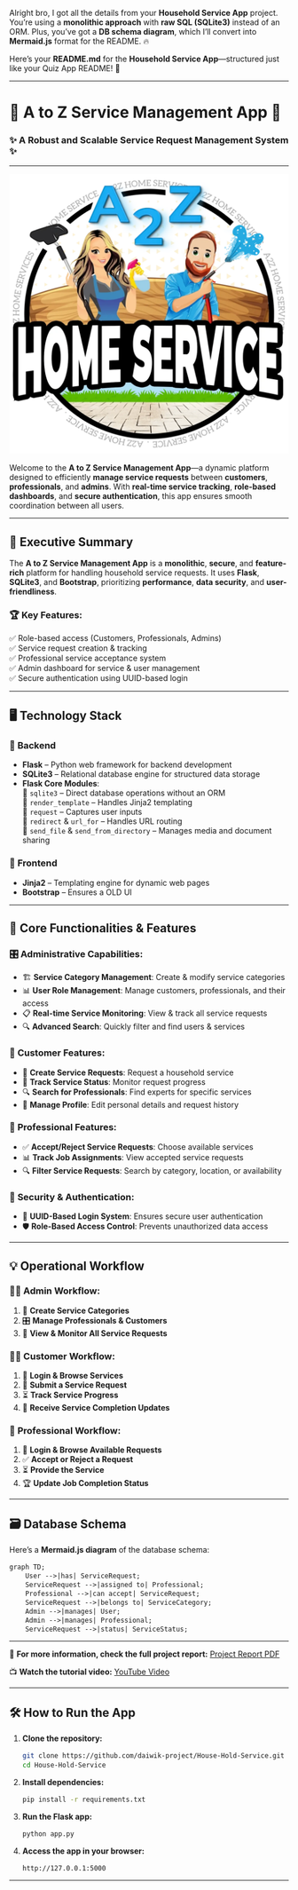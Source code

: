 Alright bro, I got all the details from your **Household Service App** project. You’re using a **monolithic approach** with **raw SQL (SQLite3)** instead of an ORM. Plus, you’ve got a **DB schema diagram**, which I’ll convert into **Mermaid.js** format for the README. 🔥  

Here’s your **README.md** for the **Household Service App**—structured just like your Quiz App README! 🚀  

---

# 🌟 **A to Z Service Management App** 🌟  
### ✨ **A Robust and Scalable Service Request Management System** ✨  

---

![Household Service App](https://raw.githubusercontent.com/daiwik-project/House-Hold-Service/refs/heads/main/templates/stack/index.jpg)  

Welcome to the **A to Z Service Management App**—a dynamic platform designed to efficiently **manage service requests** between **customers**, **professionals**, and **admins**. With **real-time service tracking**, **role-based dashboards**, and **secure authentication**, this app ensures smooth coordination between all users.  

---

## 💼 **Executive Summary**  

The **A to Z Service Management App** is a **monolithic**, **secure**, and **feature-rich** platform for handling household service requests. It uses **Flask**, **SQLite3**, and **Bootstrap**, prioritizing **performance**, **data security**, and **user-friendliness**.  

### 🏆 **Key Features:**  
✅ Role-based access (Customers, Professionals, Admins)  
✅ Service request creation & tracking  
✅ Professional service acceptance system  
✅ Admin dashboard for service & user management  
✅ Secure authentication using UUID-based login  

---

## 🖥️ **Technology Stack**  

### 🐍 **Backend**  
- **Flask** – Python web framework for backend development  
- **SQLite3** – Relational database engine for structured data storage  
- **Flask Core Modules**:  
   🔹 `sqlite3` – Direct database operations without an ORM  
   🔹 `render_template` – Handles Jinja2 templating  
   🔹 `request` – Captures user inputs  
   🔹 `redirect` & `url_for` – Handles URL routing  
   🔹 `send_file` & `send_from_directory` – Manages media and document sharing  

### 🎨 **Frontend**  
- **Jinja2** – Templating engine for dynamic web pages  
- **Bootstrap** – Ensures a OLD UI  

---

## 🚀 **Core Functionalities & Features**  

### 🎛️ **Administrative Capabilities:**  
- 🏗 **Service Category Management**: Create & modify service categories  
- 📊 **User Role Management**: Manage customers, professionals, and their access  
- 📋 **Real-time Service Monitoring**: View & track all service requests  
- 🔍 **Advanced Search**: Quickly filter and find users & services  

### 👥 **Customer Features:**  
- 📌 **Create Service Requests**: Request a household service  
- 📅 **Track Service Status**: Monitor request progress  
- 🔍 **Search for Professionals**: Find experts for specific services  
- 👤 **Manage Profile**: Edit personal details and request history  

### 🔧 **Professional Features:**  
- ✅ **Accept/Reject Service Requests**: Choose available services  
- 📊 **Track Job Assignments**: View accepted service requests  
- 🔍 **Filter Service Requests**: Search by category, location, or availability  

### 🔐 **Security & Authentication:**  
- 🔑 **UUID-Based Login System**: Ensures secure user authentication  
- 🛡 **Role-Based Access Control**: Prevents unauthorized data access  

---

## 💡 **Operational Workflow**  

### 🧑‍💼 **Admin Workflow:**  
1. 📂 **Create Service Categories**  
2. 🎛 **Manage Professionals & Customers**  
3. 📝 **View & Monitor All Service Requests** 

### 👨‍🎓 **Customer Workflow:**  
1. 🔐 **Login & Browse Services**  
2. 📝 **Submit a Service Request**  
3. ⏳ **Track Service Progress**  
4. 🏅 **Receive Service Completion Updates**  

### 🔧 **Professional Workflow:**  
1. 🔐 **Login & Browse Available Requests**  
2. ✅ **Accept or Reject a Request**  
3. ⏳ **Provide the Service**  
4. 🏆 **Update Job Completion Status**  

---

## 🗃️ **Database Schema**  

Here’s a **Mermaid.js diagram** of the database schema:  

```mermaid
graph TD;
    User -->|has| ServiceRequest;
    ServiceRequest -->|assigned to| Professional;
    Professional -->|can accept| ServiceRequest;
    ServiceRequest -->|belongs to| ServiceCategory;
    Admin -->|manages| User;
    Admin -->|manages| Professional;
    ServiceRequest -->|status| ServiceStatus;
```

---

🔗 **For more information, check the full project report:** [Project Report PDF](https://github.com/daiwik-project/House-Hold-Service/blob/main/Project%20Report.pdf)  

📺 **Watch the tutorial video:** [YouTube Video](https://youtu.be/yrqrI5WAHhI)  

---

## 🛠️ **How to Run the App**  

1. **Clone the repository:**  
   ```sh
   git clone https://github.com/daiwik-project/House-Hold-Service.git
   cd House-Hold-Service
   ```

2. **Install dependencies:**  
   ```sh
   pip install -r requirements.txt
   ```

3. **Run the Flask app:**  
   ```sh
   python app.py
   ```

4. **Access the app in your browser:**  
   ```
   http://127.0.0.1:5000
   ```

---
